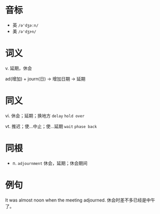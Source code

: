 # 音标

- 英 `/ə'dʒəːn/`
- 美 `/ə'dʒɝn/`

# 词义

v. 延期，休会




ad(增加) + journ(日) → 增加日期 → 延期

# 同义

vi. 休会；延期；换地方
`delay` `hold over`

vt. 推迟；使…中止；使…延期
`wait` `phase back`

# 同根

- n. `adjournment` 休会，延期；休会期间

# 例句

It was almost noon when the meeting adjourned.
休会时差不多已经是中午了。


